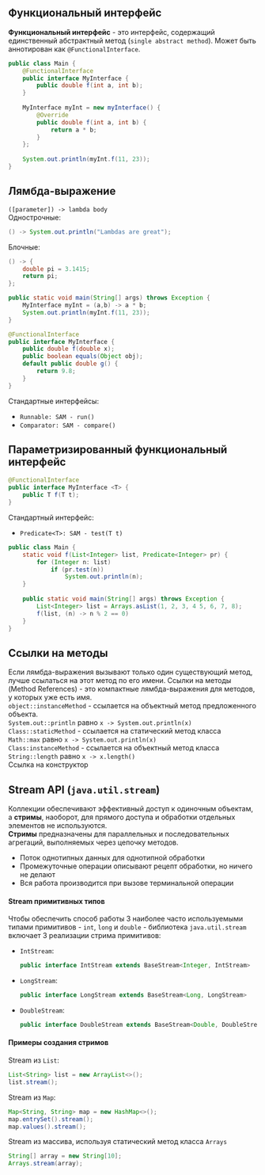 ## Функциональный интерфейс
**Функциональный интерфейс** - это интерфейс, содержащий единственный абстрактный метод (`single abstract method`). Может быть аннотирован как `@FunctionalInterface`.
```java
public class Main {
	@FunctionalInterface
	public interface MyInterface {
		public double f(int a, int b);
	}
	
	MyInterface myInt = new myInterface() {
		@Override
		public double f(int a, int b) {
			return a * b;
		}
	};
	
	System.out.println(myInt.f(11, 23));
}
```
## Лямбда-выражение
`([parameter]) -> lambda body`  
Однострочные:
```java
() -> System.out.println("Lambdas are great");
```
Блочные:
```java
() -> {
	double pi = 3.1415;
	return pi;
};
```
  
```java
public static void main(String[] args) throws Exception {
	MyInterface myInt = (a,b) -> a * b;
	System.out.println(myInt.f(11, 23));
}
```
  
```java
@FunctionalInterface
public interface MyInterface {
	public double f(double x);
	public boolean equals(Object obj);
	default public double g() {
		return 9.8;
	}
}
```
Стандартные интерфейсы:
- `Runnable: SAM - run()`
- `Comparator: SAM - compare()`
## Параметризированный функциональный интерфейс
```java
@FunctionalInterface
public interface MyInterface <T> {
	public T f(T t);
}
```
Стандартный интерфейс:
- `Predicate<T>: SAM - test(T t)`
```java
public class Main {
	static void f(List<Integer> list, Predicate<Integer> pr) {
		for (Integer n: list)
			if (pr.test(n))
				System.out.println(n);
	}
	
	public static void main(String[] args) throws Exception {
		List<Integer> list = Arrays.asList(1, 2, 3, 4 5, 6, 7, 8);
		f(list, (n) -> n % 2 == 0)
	}
}
```
## Ссылки на методы
Если лямбда-выражения вызывают только один существующий метод, лучше ссылаться на этот метод по его имени. Ссылки на методы (Method References) - это компактные лямбда-выражения для методов, у которых уже есть имя.  
`object::instanceMethod` - ссылается на объектный метод предложенного объекта.  
`System.out::println` равно `x -> System.out.println(x)`  
`Class::staticMethod` - ссылается на статический метод класса  
`Math::max` равно `x -> System.out.println(x)`  
`Class:instanceMethod` - ссылается на объектный метод класса  
`String::length` равно `x -> x.length()`  
Ссылка на конструктор
## Stream API (`java.util.stream`)
Коллекции обеспечивают эффективный доступ к одиночным объектам, а **стримы**, наоборот, для прямого доступа и обработки отдельных элементов не используются.  
**Стримы** предназначены для параллельных и последовательных агрегаций, выполняемых через цепочку методов.  
- Поток однотипных данных для однотипной обработки
- Промежуточные операции описывают рецепт обработки, но ничего не делают
- Вся работа производится при вызове терминальной операции
#### Stream примитивных типов
Чтобы обеспечить способ работы 3 наиболее часто используемыми типами примитивов - `int`, `long` и `double` - библиотека `java.util.stream` включает 3 реализации стрима примитивов:
- `IntStream`:
	```java
	public interface IntStream extends BaseStream<Integer, IntStream>
	```
- `LongStream`:
	```java
	public interface LongStream extends BaseStream<Long, LongStream>
	```
- `DoubleStream`:
	```java
	public interface DoubleStream extends BaseStream<Double, DoubleStream>
	```
#### Примеры создания стримов
Stream из `List`:
```java
List<String> list = new ArrayList<>();
list.stream();
```
Stream из `Map`:
```java
Map<String, String> map = new HashMap<>();
map.entrySet().stream();
map.values().stream();
```
Stream из массива, используя статический метод класса `Arrays`
```java
String[] array = new String[10];
Arrays.stream(array);
```